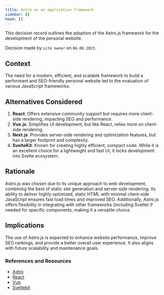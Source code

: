 ```yaml
---
title: Astro as an application framework
sidebar: {}
head: []
---
```


This decision record outlines the adoption of the Astro.js framework for the development of the personal website.

Decision made by `site owner` on `06.08.2023`.

## Context

The need for a modern, efficient, and scalable framework to build a performant and SEO-friendly personal website led to the evaluation of various JavaScript frameworks.

## Alternatives Considered

1. **React**: Offers extensive community support but requires more client-side rendering, impacting SEO and performance.
2. **Vue.js**: Simplifies UI development, but like React, relies more on client-side rendering.
3. **Next.js**: Provides server-side rendering and optimization features, but has a larger footprint and complexity.
4. **SvelteKit**: Known for creating highly efficient, compact code.
   While it is an excellent choice for a lightweight and fast UI, it locks development into Svelte ecosystem.

## Rationale

Astro.js was chosen due to its unique approach to web development, combining the best of static site generation and server-side rendering.
Its ability to deliver highly optimized, static HTML with minimal client-side JavaScript ensures fast load times and improved SEO.
Additionally, Astro.js offers flexibility in integrating with other frameworks (including Svelte) if needed for specific components, making it a versatile choice.

## Implications

The use of Astro.js is expected to enhance website performance, improve SEO rankings, and provide a better overall user experience.
It also aligns with future scalability and maintenance goals.

### References and Resources

- [Astro](https://astro.build/)
- [React](https://react.dev/)
- [Vue](https://vuejs.org/)
- [Sveltekit](https://kit.svelte.dev/)
